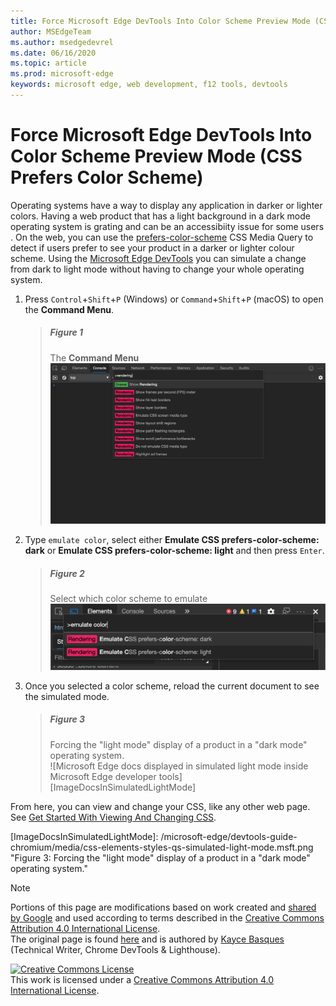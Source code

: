 ```yaml
---
title: Force Microsoft Edge DevTools Into Color Scheme Preview Mode (CSS Prefers Color Scheme)
author: MSEdgeTeam
ms.author: msedgedevrel
ms.date: 06/16/2020
ms.topic: article
ms.prod: microsoft-edge
keywords: microsoft edge, web development, f12 tools, devtools
---
```

<!-- Copyright Kayce Basques 

   Licensed under the Apache License, Version 2.0 (the "License");
   you may not use this file except in compliance with the License.
   You may obtain a copy of the License at

       https://www.apache.org/licenses/LICENSE-2.0

   Unless required by applicable law or agreed to in writing, software
   distributed under the License is distributed on an "AS IS" BASIS,
   WITHOUT WARRANTIES OR CONDITIONS OF ANY KIND, either express or implied.
   See the License for the specific language governing permissions and
   limitations under the License.  -->


# Force Microsoft Edge DevTools Into Color Scheme Preview Mode (CSS Prefers Color Scheme)   

Operating systems have a way to display any application in darker or lighter colors. Having a web product that has a light background in a dark mode operating system is grating and can be an accessibiity issue for some users . On the web, you can use the [prefers-color-scheme][MDNPrefersColorScheme] CSS Media Query to detect if users prefer to see your product in a darker or lighter colour scheme. Using the [Microsoft Edge DevTools][MicrosoftEdgeDevTools] you can simulate a change from dark to light mode without having to change your whole operating system. 

1.  Press `Control`+`Shift`+`P` \(Windows\) or `Command`+`Shift`+`P` \(macOS\) to open the **Command Menu**.  
    
    > ##### Figure 1  
    > The **Command Menu**  
    > ![The Command Menu][ImageCommandMenu]  
    
1.  Type `emulate color`, select either **Emulate CSS prefers-color-scheme: dark** or **Emulate CSS prefers-color-scheme: light**  and then press `Enter`.  
    
    > ##### Figure 2  
    > Select which color scheme to emulate  
    > ![Color scheme selection from Command Menu][ImageSelectColorModeFromCommandMenu]  
    
1. Once you selected a color scheme, reload the current document to see the simulated mode. 

    > ##### Figure 3  
    > Forcing the "light mode" display of a product in a "dark mode" operating system.  
    > ![Microsoft Edge docs displayed in simulated light mode inside Microsoft Edge developer tools][ImageDocsInSimulatedLightMode]  

From here, you can view and change your CSS, like any other web page.  See [Get Started With Viewing And Changing CSS][DevToolsCSSGetStarted].  

<!-- image links -->  
[ImageCommandMenu]: /microsoft-edge/devtools-guide-chromium/media/css-console-command-menu-rendering.msft.png "Figure 1: The Command Menu"  
[ImageSelectColorModeFromCommandMenu]: /microsoft-edge/devtools-guide-chromium/media/css-elements-styles-qs-select-renderingmode-command-menu.msft.png "Figure 2: Select which color scheme to emulate"  
[ImageDocsInSimulatedLightMode]: /microsoft-edge/devtools-guide-chromium/media/css-elements-styles-qs-simulated-light-mode.msft.png "Figure 3: Forcing the "light mode" display of a product in a "dark mode" operating system."  

<!-- links -->  
[MicrosoftEdgeDevTools]: /microsoft-edge/devtools-guide-chromium "Microsoft Edge (Chromium) Developer Tools"  
[RenderingTools]: /microsoft-edge/devtools-guide-chromium/rendering-tools "Microsoft Edge (Chromium) Rendering Tools"  
[DevToolsCSSGetStarted]: /microsoft-edge/devtools-guide-chromium/css/index "Get Started With Viewing And Changing CSS"  
[MDNPrefersColorScheme]: https://developer.mozilla.org/en-US/docs/Web/CSS/@media/prefers-color-scheme "prefers-color-scheme | MDN"  

> [!NOTE]
> Portions of this page are modifications based on work created and [shared by Google][GoogleSitePolicies] and used according to terms described in the [Creative Commons Attribution 4.0 International License][CCA4IL].  
> The original page is found [here](https://developers.google.com/web/tools/chrome-devtools/css/print-preview) and is authored by [Kayce Basques][KayceBasques] \(Technical Writer, Chrome DevTools \& Lighthouse\).  

[![Creative Commons License][CCby4Image]][CCA4IL]  
This work is licensed under a [Creative Commons Attribution 4.0 International License][CCA4IL].  

[CCA4IL]: https://creativecommons.org/licenses/by/4.0  
[CCby4Image]: https://i.creativecommons.org/l/by/4.0/88x31.png  
[GoogleSitePolicies]: https://developers.google.com/terms/site-policies  
[KayceBasques]: https://developers.google.com/web/resources/contributors/kaycebasques  
